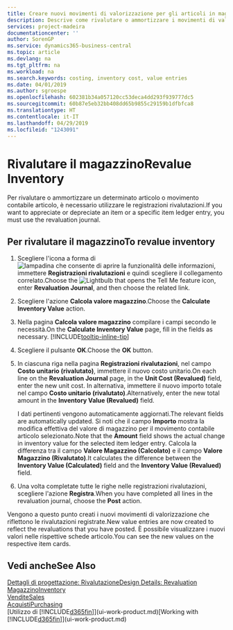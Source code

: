 ```yaml
---
title: Creare nuovi movimenti di valorizzazione per gli articoli in magazzino| Documenti Microsoft
description: Descrive come rivalutare o ammortizzare i movimenti di valorizzazione di uno o più articoli in magazzino registrandone il corrente valore calcolato.
services: project-madeira
documentationcenter: ''
author: SorenGP
ms.service: dynamics365-business-central
ms.topic: article
ms.devlang: na
ms.tgt_pltfrm: na
ms.workload: na
ms.search.keywords: costing, inventory cost, value entries
ms.date: 04/01/2019
ms.author: sgroespe
ms.openlocfilehash: 602381b34a057120cc53deca4dd293f939777dc5
ms.sourcegitcommit: 60b87e5eb32bb408dd65b9855c29159b1dfbfca8
ms.translationtype: HT
ms.contentlocale: it-IT
ms.lasthandoff: 04/29/2019
ms.locfileid: "1243091"
---
```

# <a name="revalue-inventory"></a><span data-ttu-id="8d278-103">Rivalutare il magazzino</span><span class="sxs-lookup"><span data-stu-id="8d278-103">Revalue Inventory</span></span>
<span data-ttu-id="8d278-104">Per rivalutare o ammortizzare un determinato articolo o movimento contabile articolo, è necessario utilizzare le registrazioni rivalutazioni.</span><span class="sxs-lookup"><span data-stu-id="8d278-104">If you want to appreciate or depreciate an item or a specific item ledger entry, you must use the revaluation journal.</span></span>

## <a name="to-revalue-inventory"></a><span data-ttu-id="8d278-105">Per rivalutare il magazzino</span><span class="sxs-lookup"><span data-stu-id="8d278-105">To revalue inventory</span></span>
1. <span data-ttu-id="8d278-106">Scegliere l'icona a forma di ![lampadina che consente di aprire la funzionalità delle informazioni](media/ui-search/search_small.png "Informazioni sull'operazione che si desidera eseguire"), immettere **Registrazioni rivalutazioni** e quindi scegliere il collegamento correlato.</span><span class="sxs-lookup"><span data-stu-id="8d278-106">Choose the ![Lightbulb that opens the Tell Me feature](media/ui-search/search_small.png "Tell me what you want to do") icon, enter **Revaluation Journal**, and then choose the related link.</span></span>
2. <span data-ttu-id="8d278-107">Scegliere l'azione **Calcola valore magazzino**.</span><span class="sxs-lookup"><span data-stu-id="8d278-107">Choose the **Calculate Inventory Value** action.</span></span>
3. <span data-ttu-id="8d278-108">Nella pagina **Calcola valore magazzino** compilare i campi secondo le necessità.</span><span class="sxs-lookup"><span data-stu-id="8d278-108">On the **Calculate Inventory Value** page, fill in the fields as necessary.</span></span> [!INCLUDE[tooltip-inline-tip](includes/tooltip-inline-tip_md.md)]
4. <span data-ttu-id="8d278-109">Scegliere il pulsante **OK**.</span><span class="sxs-lookup"><span data-stu-id="8d278-109">Choose the **OK** button.</span></span>
5. <span data-ttu-id="8d278-110">In ciascuna riga nella pagina **Registrazioni rivalutazioni**, nel campo **Costo unitario (rivalutato)**, immettere il nuovo costo unitario.</span><span class="sxs-lookup"><span data-stu-id="8d278-110">On each line on the **Revaluation Journal** page, in the **Unit Cost (Revalued)** field, enter the new unit cost.</span></span> <span data-ttu-id="8d278-111">In alternativa, immettere il nuovo importo totale nel campo **Costo unitario (rivalutato)**.</span><span class="sxs-lookup"><span data-stu-id="8d278-111">Alternatively, enter the new total amount in the **Inventory Value (Revalued)** field.</span></span>

    <span data-ttu-id="8d278-112">I dati pertinenti vengono automaticamente aggiornati.</span><span class="sxs-lookup"><span data-stu-id="8d278-112">The relevant fields are automatically updated.</span></span> <span data-ttu-id="8d278-113">Si noti che il campo **Importo** mostra la modifica effettiva del valore di magazzino per il movimento contabile articolo selezionato.</span><span class="sxs-lookup"><span data-stu-id="8d278-113">Note that the **Amount** field shows the actual change in inventory value for the selected item ledger entry.</span></span> <span data-ttu-id="8d278-114">Calcola la differenza tra il campo **Valore Magazzino (Calcolato)** e il campo **Valore Magazzino (Rivalutato)**.</span><span class="sxs-lookup"><span data-stu-id="8d278-114">It calculates the difference between the **Inventory Value (Calculated)** field and the **Inventory Value (Revalued)** field.</span></span>
6. <span data-ttu-id="8d278-115">Una volta completate tutte le righe nelle registrazioni rivalutazioni, scegliere l'azione **Registra**.</span><span class="sxs-lookup"><span data-stu-id="8d278-115">When you have completed all lines in the revaluation journal, choose the **Post** action.</span></span>

<span data-ttu-id="8d278-116">Vengono a questo punto creati i nuovi movimenti di valorizzazione che riflettono le rivalutazioni registrate.</span><span class="sxs-lookup"><span data-stu-id="8d278-116">New value entries are now created to reflect the revaluations that you have posted.</span></span> <span data-ttu-id="8d278-117">È possibile visualizzare i nuovi valori nelle rispettive schede articolo.</span><span class="sxs-lookup"><span data-stu-id="8d278-117">You can see the new values on the respective item cards.</span></span>

## <a name="see-also"></a><span data-ttu-id="8d278-118">Vedi anche</span><span class="sxs-lookup"><span data-stu-id="8d278-118">See Also</span></span>
[<span data-ttu-id="8d278-119">Dettagli di progettazione: Rivalutazione</span><span class="sxs-lookup"><span data-stu-id="8d278-119">Design Details: Revaluation</span></span>](design-details-revaluation.md)  
[<span data-ttu-id="8d278-120">Magazzino</span><span class="sxs-lookup"><span data-stu-id="8d278-120">Inventory</span></span>](inventory-manage-inventory.md)  
[<span data-ttu-id="8d278-121">Vendite</span><span class="sxs-lookup"><span data-stu-id="8d278-121">Sales</span></span>](sales-manage-sales.md)  
[<span data-ttu-id="8d278-122">Acquisti</span><span class="sxs-lookup"><span data-stu-id="8d278-122">Purchasing</span></span>](purchasing-manage-purchasing.md)  
<span data-ttu-id="8d278-123">[Utilizzo di [!INCLUDE[d365fin](includes/d365fin_md.md)]](ui-work-product.md)</span><span class="sxs-lookup"><span data-stu-id="8d278-123">[Working with [!INCLUDE[d365fin](includes/d365fin_md.md)]](ui-work-product.md)</span></span>
